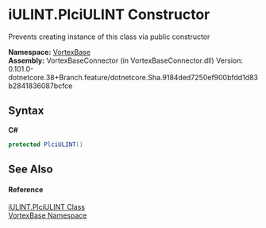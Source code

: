 # iULINT.PlciULINT Constructor 
 

Prevents creating instance of this class via public constructor

**Namespace:**&nbsp;<a href="N_VortexBase.md">VortexBase</a><br />**Assembly:**&nbsp;VortexBaseConnector (in VortexBaseConnector.dll) Version: 0.101.0-dotnetcore.38+Branch.feature/dotnetcore.Sha.9184ded7250ef900bfdd1d83b2841836087bcfce

## Syntax

**C#**<br />
``` C#
protected PlciULINT()
```


## See Also


#### Reference
<a href="T_VortexBase_iULINT_PlciULINT.md">iULINT.PlciULINT Class</a><br /><a href="N_VortexBase.md">VortexBase Namespace</a><br />